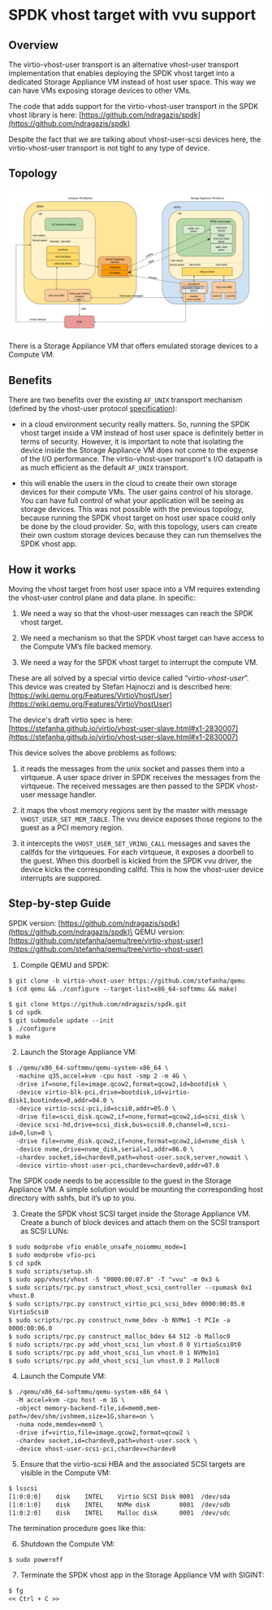 # SPDK vhost target with vvu support

## Overview

The virtio-vhost-user transport is an alternative vhost-user transport
implementation that enables deploying the SPDK vhost target into a
dedicated Storage Appliance VM instead of host user space. This way we
can have VMs exposing storage devices to other VMs.

The code that adds support for the virtio-vhost-user transport in the
SPDK vhost library is here:
[https://github.com/ndragazis/spdk](https://github.com/ndragazis/spdk)

Despite the fact that we are talking about vhost-user-scsi devices here,
the virtio-vhost-user transport is not tight to any type of device.

## Topology

![Topology](spdk_vhost_vvu_support.svg)

There is a Storage Appliance VM that offers emulated storage devices to
a Compute VM.

## Benefits

There are two benefits over the existing `AF_UNIX` transport mechanism
(defined by the vhost-user protocol
[specification](https://git.qemu.org/?p=qemu.git;a=blob_plain;f=docs/interop/vhost-user.txt;hb=HEAD)):

* in a cloud environment security really matters. So, running the SPDK
  vhost target inside a VM instead of host user space is definitely
  better in terms of security. However, it is important to note that
  isolating the device inside the Storage Appliance VM does not come to
  the expense of the I/O performance.  The virtio-vhost-user transport's
  I/O datapath is as much efficient as the default `AF_UNIX` transport.

* this will enable the users in the cloud to create their own storage
  devices for their compute VMs. The user gains control of his storage. You
  can have full control of what your application will be seeing as storage
  devices. This was not possible with the previous topology, because running the
  SPDK vhost target on host user space could only be done by the cloud provider.
  So, with this topology, users can create their own custom storage devices
  because they can run themselves the SPDK vhost app.

## How it works

Moving the vhost target from host user space into a VM requires
extending the vhost-user control plane and data plane. In specific:

1. We need a way so that the vhost-user messages can reach the SPDK
   vhost target.

2. We need a mechanism so that the SPDK vhost target can have access to
   the Compute VM’s file backed memory.

3. We need a way for the SPDK vhost target to interrupt the compute VM.

These are all solved by a special virtio device called
“*virtio-vhost-user*”. This device was created by Stefan Hajnoczi and is
described here:
[https://wiki.qemu.org/Features/VirtioVhostUser](https://wiki.qemu.org/Features/VirtioVhostUser)

The device's draft virtio spec is here:
[https://stefanha.github.io/virtio/vhost-user-slave.html#x1-2830007](https://stefanha.github.io/virtio/vhost-user-slave.html#x1-2830007)

This device solves the above problems as follows:

1. it reads the messages from the unix socket and passes them into a
   virtqueue. A user space driver in SPDK receives the messages from the
   virtqueue. The received messages are then passed to the SPDK
   vhost-user message handler.

2. it maps the vhost memory regions sent by the master with message
   `VHOST_USER_SET_MEM_TABLE`. The vvu device exposes those regions to the
   guest as a PCI memory region.

3. it intercepts the `VHOST_USER_SET_VRING_CALL` messages and saves the
   callfds for the virtqueues. For each virtqueue, it exposes a doorbell
   to the guest. When this doorbell is kicked from the SPDK vvu driver,
   the device kicks the corresponding callfd. This is how the vhost-user
   device interrupts are suppored.

## Step-by-step Guide

SPDK version: [https://github.com/ndragazis/spdk](https://github.com/ndragazis/spdk)\
QEMU version: [https://github.com/stefanha/qemu/tree/virtio-vhost-user](https://github.com/stefanha/qemu/tree/virtio-vhost-user)

1. Compile QEMU and SPDK:
```
$ git clone -b virtio-vhost-user https://github.com/stefanha/qemu
$ (cd qemu && ./configure --target-list=x86_64-softmmu && make)
```
```
$ git clone https://github.com/ndragazis/spdk.git
$ cd spdk
$ git submodule update --init
$ ./configure
$ make
```

2. Launch the Storage Appliance VM:
```
$ ./qemu/x86_64-softmmu/qemu-system-x86_64 \
  -machine q35,accel=kvm -cpu host -smp 2 -m 4G \
  -drive if=none,file=image.qcow2,format=qcow2,id=bootdisk \
  -device virtio-blk-pci,drive=bootdisk,id=virtio-disk1,bootindex=0,addr=04.0 \
  -device virtio-scsi-pci,id=scsi0,addr=05.0 \
  -drive file=scsi_disk.qcow2,if=none,format=qcow2,id=scsi_disk \
  -device scsi-hd,drive=scsi_disk,bus=scsi0.0,channel=0,scsi-id=0,lun=0 \
  -drive file=nvme_disk.qcow2,if=none,format=qcow2,id=nvme_disk \
  -device nvme,drive=nvme_disk,serial=1,addr=06.0 \
  -chardev socket,id=chardev0,path=vhost-user.sock,server,nowait \
  -device virtio-vhost-user-pci,chardev=chardev0,addr=07.0
```

The SPDK code needs to be accessible to the guest in the Storage
Appliance VM. A simple solution would be mounting the corresponding host
directory with sshfs, but it’s up to you.

3. Create the SPDK vhost SCSI target inside the Storage Appliance VM. Create a
   bunch of block devices and attach them on the SCSI transport as SCSI LUNs:
```
$ sudo modprobe vfio enable_unsafe_noiommu_mode=1
$ sudo modprobe vfio-pci
$ cd spdk
$ sudo scripts/setup.sh
$ sudo app/vhost/vhost -S "0000:00:07.0" -T "vvu" -m 0x3 &
$ sudo scripts/rpc.py construct_vhost_scsi_controller --cpumask 0x1 vhost.0
$ sudo scripts/rpc.py construct_virtio_pci_scsi_bdev 0000:00:05.0 VirtioScsi0
$ sudo scripts/rpc.py construct_nvme_bdev -b NVMe1 -t PCIe -a 0000:00:06.0
$ sudo scripts/rpc.py construct_malloc_bdev 64 512 -b Malloc0
$ sudo scripts/rpc.py add_vhost_scsi_lun vhost.0 0 VirtioScsi0t0
$ sudo scripts/rpc.py add_vhost_scsi_lun vhost.0 1 NVMe1n1
$ sudo scripts/rpc.py add_vhost_scsi_lun vhost.0 2 Malloc0
```

4. Launch the Compute VM:
```
$ ./qemu/x86_64-softmmu/qemu-system-x86_64 \
  -M accel=kvm -cpu host -m 1G \
  -object memory-backend-file,id=mem0,mem-path=/dev/shm/ivshmem,size=1G,share=on \
  -numa node,memdev=mem0 \
  -drive if=virtio,file=image.qcow2,format=qcow2 \
  -chardev socket,id=chardev0,path=vhost-user.sock \
  -device vhost-user-scsi-pci,chardev=chardev0
```

5. Ensure that the virtio-scsi HBA and the associated SCSI targets are
visible in the Compute VM:
```
$ lsscsi
[1:0:0:0]    disk    INTEL    Virtio SCSI Disk 0001  /dev/sda 
[1:0:1:0]    disk    INTEL    NVMe disk        0001  /dev/sdb 
[1:0:2:0]    disk    INTEL    Malloc disk      0001  /dev/sdc
```

The termination procedure goes like this:

6. Shutdown the Compute VM:
```
$ sudo poweroff
```

7. Terminate the SPDK vhost app in the Storage Appliance VM with SIGINT:
```
$ fg
<< Ctrl + C >>
```
